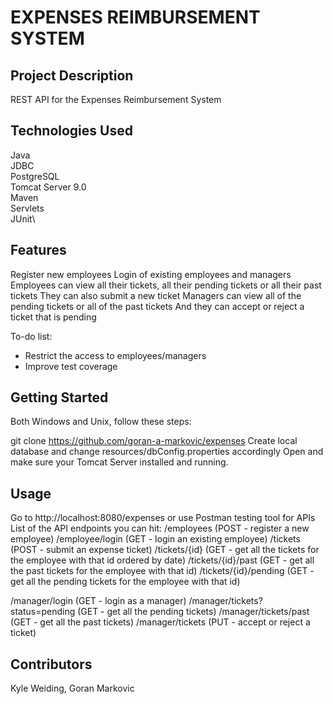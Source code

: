 # EXPENSES REIMBURSEMENT SYSTEM

## Project Description

REST API for the Expenses Reimbursement System

## Technologies Used

Java\
JDBC\
PostgreSQL\
Tomcat Server 9.0\
Maven\
Servlets\
JUnit\

## Features

Register new employees
Login of existing employees and managers
Employees can view all their tickets, all their pending tickets or all their past tickets
They can also submit a new ticket
Managers can view all of the pending tickets or all of the past tickets
And they can accept or reject a ticket that is pending

To-do list:
* Restrict the access to employees/managers
* Improve test coverage

## Getting Started

Both Windows and Unix, follow these steps:

git clone https://github.com/goran-a-markovic/expenses
Create local database and change resources/dbConfig.properties accordingly
Open and make sure your Tomcat Server installed and running.


## Usage

Go to http://localhost:8080/expenses or use Postman testing tool for APIs
List of the API endpoints you can hit:
/employees (POST - register a new employee)
/employee/login (GET - login an existing employee)
/tickets (POST - submit an expense ticket)
/tickets/{id} (GET - get all the tickets for the employee with that id ordered by date)
/tickets/{id}/past (GET - get all the past tickets for the employee with that id)
/tickets/{id}/pending (GET - get all the pending tickets for the employee with that id)

/manager/login (GET - login as a manager)
/manager/tickets?status=pending (GET - get all the pending tickets)
/manager/tickets/past (GET - get all the past tickets)
/manager/tickets (PUT - accept or reject a ticket)

## Contributors

Kyle Weiding, Goran Markovic
